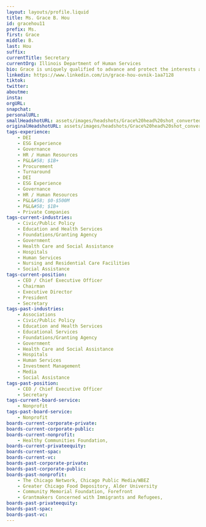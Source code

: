 ```yaml
---
layout: layouts/profile.liquid
title: Ms. Grace B. Hou
id: gracehou11
prefix: Ms.
first: Grace
middle: B.
last: Hou
suffix: 
currentTitle: Secretary
currentOrg: Illinois Department of Human Services
bio: Grace is uniquely qualified to advance and protect the interests and inspire and guide a company as a member of its board of directors. As a leader and member of and as a chief executive of several high impact boards of directors, Grace has a deep understanding of great governance, positive management of diverse board rooms, and the cultivation of positive ecosystems for organizations and staff to grow. She has been a member of the Gubernatorial Cabinet for one of the country’s largest states serving as the Secretary of the Illinois Department of Human Services (IDHS) for the past three and a half years. IDHS, an agency with 13,000 staff and a $12 billion budget, is responsible for serving one in three people in Illinois through its psychiatric hospitals, residential centers, public benefits offices, and community grant programs. <br /><br />Grace is a seasoned leader with broad and deep understanding of state government, human services, social determinants of health, Medicaid and other public benefits, and supports for people with disabilities. She is a locally and nationally recognized leader for transforming organizations compassionately, inspirationally, collaboratively, and efficiently. She has chaired almost all of the boards that she has been a member of - demonstrating her ability to gain the respect of chief executives and her peer board members. <br /><br />Being a child of immigrant parents, an American-born Chinese (ABC), and having explored and been a proactive learner of racial equity and diversity/equity/inclusion work and organizing - Grace has a way of introducing complicated and uncomfortable conversations and necessary change into organizations for positive growth and development.<br /><br />She would like to bring her professional and personal experience, insights, and governance mastery to a corporate board that seeks to advance its racial justice acumen, understand the social impact and government sectors, and grow its relevance broadly.
linkedin: https://www.linkedin.com/in/grace-hou-ovnik-1aa7128
tiktok: 
twitter: 
aboutme: 
insta: 
orgURL: 
snapchat: 
personalURL: 
smallHeadshotURL: assets/images/headshots/Grace%20head%20shot_converted_scaled.avif
originalHeadshotURL: assets/images/headshots/Grace%20head%20shot_converted_scaled.avif
tags-experience: 
    - DEI
    - ESG Experience
    - Governance
    - HR / Human Resources
    - P&L&#58; $1B+
    - Procurement
    - Turnaround
    - DEI
    - ESG Experience
    - Governance
    - HR / Human Resources
    - P&L&#58; $0-$500M
    - P&L&#58; $1B+
    - Private Companies
tags-current-industries: 
    - Civic/Public Policy
    - Education and Health Services
    - Foundations/Granting Agency
    - Government
    - Health Care and Social Assistance
    - Hospitals
    - Human Services
    - Nursing and Residential Care Facilities
    - Social Assistance
tags-current-position: 
    - CEO / Chief Executive Officer
    - Chairman
    - Executive Director
    - President
    - Secretary
tags-past-industries: 
    - Associations
    - Civic/Public Policy
    - Education and Health Services
    - Educational Services
    - Foundations/Granting Agency
    - Government
    - Health Care and Social Assistance
    - Hospitals
    - Human Services
    - Investment Management
    - Media
    - Social Assistance
tags-past-position: 
    - CEO / Chief Executive Officer
    - Secretary
tags-current-board-service: 
    - Nonprofit
tags-past-board-service: 
    - Nonprofit
boards-current-corporate-private: 
boards-current-corporate-public: 
boards-current-nonprofit: 
    - Healthy Communities Foundation, 
boards-current-privateequity: 
boards-current-spac: 
boards-current-vc: 
boards-past-corporate-private: 
boards-past-corporate-public: 
boards-past-nonprofit: 
    - The Chicago Network, Chicago Public Media/WBEZ
    - Greater Chicago Food Depository, Alder University
    - Community Memorial Foundation, Forefront
    - Grantmakers Concerned with Immigrants and Refugees, 
boards-past-privateequity: 
boards-past-spac: 
boards-past-vc: 
---
```


